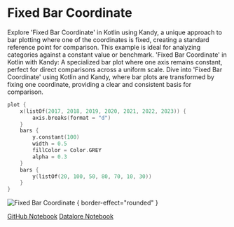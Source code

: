 # Fixed Bar Coordinate

<web-summary>
Explore 'Fixed Bar Coordinate' in Kotlin using Kandy, a unique approach to bar plotting where one of the coordinates is fixed,
creating a standard reference point for comparison. This example is ideal for analyzing categories against a constant value or benchmark.
</web-summary>

<card-summary>
'Fixed Bar Coordinate' in Kotlin with Kandy: A specialized bar plot where one axis remains constant, perfect for direct comparisons across a uniform scale.
</card-summary>

<link-summary>
Dive into 'Fixed Bar Coordinate' using Kotlin and Kandy, where bar plots are transformed by fixing one coordinate, providing a clear and consistent basis for comparison.
</link-summary>


<!---IMPORT org.jetbrains.kotlinx.kandy.letsplot.samples.Bars-->

<!---FUN fixed_bar-->

```kotlin
plot {
    x(listOf(2017, 2018, 2019, 2020, 2021, 2022, 2023)) {
        axis.breaks(format = "d")
    }
    bars {
        y.constant(100)
        width = 0.5
        fillColor = Color.GREY
        alpha = 0.3
    }
    bars {
        y(listOf(20, 100, 50, 80, 70, 10, 30))
    }
}
```

<!---END-->

![Fixed Bar Coordinate](fixed_bar.svg) { border-effect="rounded" }

[//]: # (TODO)
<seealso style="cards">
       <category ref="example-ktnb">
           <a href="https://github.com/Kotlin/kandy/blob/main/examples/notebooks/lets-plot/samples/bars/fixed_bar.ipynb" summary="View the notebook on our GitHub repository">GitHub Notebook</a>
           <a href="https://datalore.jetbrains.com/report/static/KQKedA4jDrKu63O53gEN0z/ejQZHqH8Q6vXFOI740fbjb" summary="Experiment with this example on Datalore">Datalore Notebook</a>
       </category>
</seealso>
